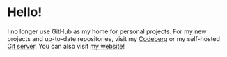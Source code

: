 # Hello!

I no longer use GitHub as my home for personal projects. For my new projects and up-to-date repositories, visit my [Codeberg](https://codeberg.org/brysonsteck) or my self-hosted [Git server](https://git.brysonsteck.xyz). You can also visit [my website](https://brysonsteck.xyz)!
